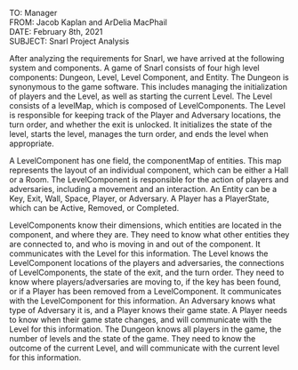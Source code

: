 TO: Manager  
FROM: Jacob Kaplan and ArDelia MacPhail  
DATE: February 8th, 2021  
SUBJECT: Snarl Project Analysis  

After analyzing the requirements for Snarl, we have arrived at the following system and components. A game of Snarl consists of four high level components: Dungeon, Level, Level Component, and Entity. The Dungeon is synonymous to the game software. This includes managing the initialization of players and the Level, as well as starting the current Level. The Level consists of a levelMap, which is composed of LevelComponents. The Level is responsible for keeping track of the Player and Adversary locations, the turn order, and whether the exit is unlocked. It initializes the state of the level, starts the level, manages the turn order, and ends the level when appropriate. 

A LevelComponent has one field, the componentMap of entities. This map represents the layout of an individual component, which can be either a Hall or a Room. The LevelComponent is responsible for the action of players and adversaries, including a movement and an interaction. An Entity can be a Key, Exit, Wall, Space, Player, or Adversary. A Player has a PlayerState, which can be Active, Removed, or Completed. 

LevelComponents know their dimensions, which entities are located in the component, and where they are. They need to know what other entities they are connected to, and who is moving in and out of the component. It communicates with the Level for this information. The Level knows the LevelComponent locations of the players and adversaries, the connections of LevelComponents, the state of the exit, and the turn order. They need to know where players/adversaries are moving to, if the key has been found, or if a Player has been removed from a LevelComponent. It communicates with the LevelComponent for this information. An Adversary knows what type of Adversary it is, and a Player knows their game state. A Player needs to know when their game state changes, and will communicate with the Level for this information. The Dungeon knows all players in the game, the number of levels and the state of the game. They need to know the outcome of the current Level, and will communicate with the current level for this information. 
